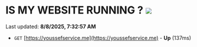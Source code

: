 # IS MY WEBSITE RUNNING ? [![](https://img.shields.io/static/v1?label=Sponsor&message=%E2%9D%A4&logo=GitHub&color=%23fe8e86)](https://github.com/sponsors/Youssef-Lehmam)

Last updated: **8/8/2025, 7:32:57 AM**

- `GET` [https://youssefservice.me](https://youssefservice.me) - **Up** (137ms)

